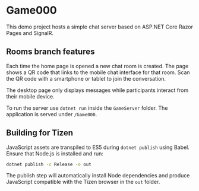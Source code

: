# Game000

This demo project hosts a simple chat server based on ASP.NET Core Razor Pages and SignalR.

## Rooms branch features

Each time the home page is opened a new chat room is created. The page shows a QR code that links to the mobile chat interface for that room. Scan the QR code with a smartphone or tablet to join the conversation.

The desktop page only displays messages while participants interact from their mobile device.

To run the server use `dotnet run` inside the `GameServer` folder. The application is served under `/Game000`.

## Building for Tizen

JavaScript assets are transpiled to ES5 during `dotnet publish` using Babel. Ensure that Node.js is installed and run:

```bash
dotnet publish -c Release -o out
```

The publish step will automatically install Node dependencies and produce JavaScript compatible with the Tizen browser in the `out` folder.
